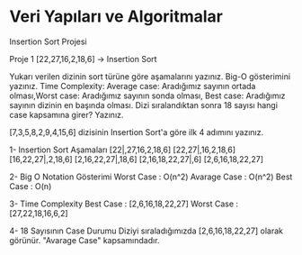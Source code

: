 # Veri Yapıları ve Algoritmalar
Insertion Sort Projesi


Proje 1
[22,27,16,2,18,6] -> Insertion Sort

Yukarı verilen dizinin sort türüne göre aşamalarını yazınız.
Big-O gösterimini yazınız.
Time Complexity: Average case: Aradığımız sayının ortada olması,Worst case: Aradığımız sayının sonda olması, Best case: Aradığımız sayının dizinin en başında olması.
Dizi sıralandıktan sonra 18 sayısı hangi case kapsamına girer? Yazınız.


[7,3,5,8,2,9,4,15,6] dizisinin Insertion Sort'a göre ilk 4 adımını yazınız.


1- Insertion Sort Aşamaları
     [22|,27,16,2,18,6]
     [22,27|,16,2,18,6]
     [16,22,27|,2,18,6]
     [2,16,22,27|,18,6]
     [2,16,18,22,27|,6]
     [2,6,16,18,22,27]
     
     
2- Big O Notation Gösterimi
    Worst Case : O(n^2)
    Avarage Case : O(n^2)
    Best Case : O(n)


3- Time Complexity
    Best Case : [2,6,16,18,22,27]
    Worst Case : [27,22,18,16,6,2]
    
    
4- 18 Sayısının Case Durumu
    Diziyi sıraladığımızda [2,6,16,18,22,27] olarak görünür. "Avarage Case" kapsamındadır. 
